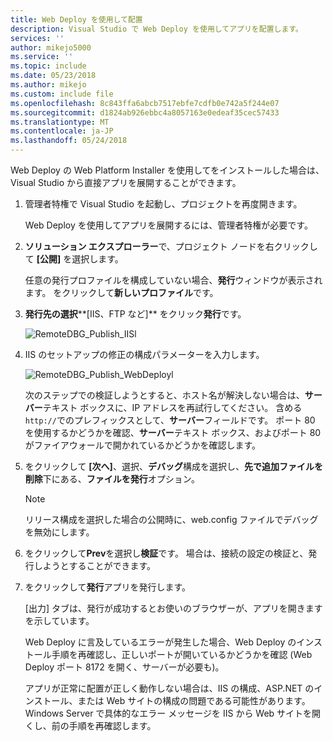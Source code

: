 ```yaml
---
title: Web Deploy を使用して配置
description: Visual Studio で Web Deploy を使用してアプリを配置します。
services: ''
author: mikejo5000
ms.service: ''
ms.topic: include
ms.date: 05/23/2018
ms.author: mikejo
ms.custom: include file
ms.openlocfilehash: 8c843ffa6abcb7517ebfe7cdfb0e742a5f244e07
ms.sourcegitcommit: d1824ab926ebbc4a8057163e0edeaf35cec57433
ms.translationtype: MT
ms.contentlocale: ja-JP
ms.lasthandoff: 05/24/2018
---
```

Web Deploy の Web Platform Installer を使用してをインストールした場合は、Visual Studio から直接アプリを展開することができます。

1. 管理者特権で Visual Studio を起動し、プロジェクトを再度開きます。

    Web Deploy を使用してアプリを展開するには、管理者特権が必要です。

1. **ソリューション エクスプローラー**で、プロジェクト ノードを右クリックして **[公開]** を選択します。

    任意の発行プロファイルを構成していない場合、**発行**ウィンドウが表示されます。 をクリックして**新しいプロファイル**です。

1. **発行先の選択****[IIS、FTP など]** をクリック**発行**です。

    ![RemoteDBG_Publish_IISl](../media/remotedbg_iis_profile.png "RemoteDBG_Publish_IIS")

1. IIS のセットアップの修正の構成パラメーターを入力します。

    ![RemoteDBG_Publish_WebDeployl](../media/remotedbg_iis_webdeploy_config.png "RemoteDBG_Publish_WebDeploy")

    次のステップでの検証しようとすると、ホスト名が解決しない場合は、**サーバー**テキスト ボックスに、IP アドレスを再試行してください。 含める`http://`でのプレフィックスとして、**サーバー**フィールドです。  ポート 80 を使用するかどうかを確認、**サーバー**テキスト ボックス、およびポート 80 がファイアウォールで開かれているかどうかを確認します。

1. をクリックして **[次へ]**、選択、**デバッグ**構成を選択し、**先で追加ファイルを削除**下にある、**ファイルを発行**オプション。

    > [!NOTE]
    > リリース構成を選択した場合の公開時に、web.config ファイルでデバッグを無効にします。

1. をクリックして**Prev**を選択し**検証**です。 場合は、接続の設定の検証と、発行しようとすることができます。

1. をクリックして**発行**アプリを発行します。

    [出力] タブは、発行が成功するとお使いのブラウザーが、アプリを開きますを示しています。

    Web Deploy に言及しているエラーが発生した場合、Web Deploy のインストール手順を再確認し、正しいポートが開いているかどうかを確認 (Web Deploy ポート 8172 を開く、サーバーが必要も)。

    アプリが正常に配置が正しく動作しない場合は、IIS の構成、ASP.NET のインストール、または Web サイトの構成の問題である可能性があります。 Windows Server で具体的なエラー メッセージを IIS から Web サイトを開くし、前の手順を再確認します。
